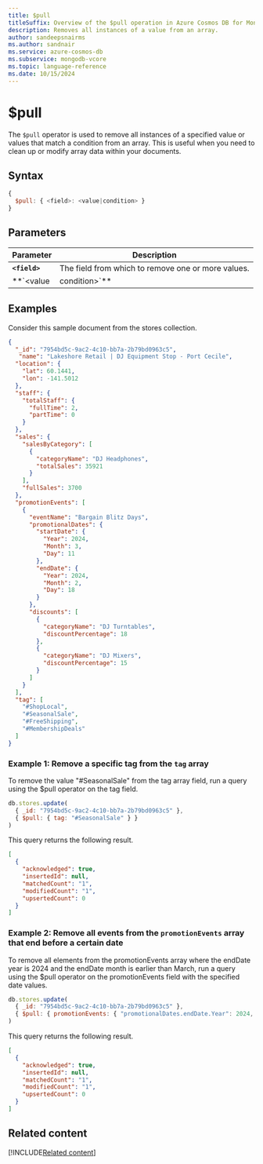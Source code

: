 ```yaml
---
title: $pull
titleSuffix: Overview of the $pull operation in Azure Cosmos DB for MongoDB (vCore)
description: Removes all instances of a value from an array.
author: sandeepsnairms
ms.author: sandnair
ms.service: azure-cosmos-db
ms.subservice: mongodb-vcore
ms.topic: language-reference
ms.date: 10/15/2024
---
```


# $pull

The `$pull` operator is used to remove all instances of a specified value or values that match a condition from an array. This is useful when you need to clean up or modify array data within your documents.

## Syntax

```javascript
{
  $pull: { <field>: <value|condition> }
}
```

## Parameters

| Parameter | Description |
| --- | --- |
| **`<field>`** | The field from which to remove one or more values. |
| **`<value|condition>`** | The value or condition to remove from the array. |

## Examples

Consider this sample document from the stores collection.

```json
{
  "_id": "7954bd5c-9ac2-4c10-bb7a-2b79bd0963c5",
   "name": "Lakeshore Retail | DJ Equipment Stop - Port Cecile",
  "location": {
    "lat": 60.1441,
    "lon": -141.5012
  },
  "staff": {
    "totalStaff": {
      "fullTime": 2,
      "partTime": 0
    }
  },
  "sales": {
    "salesByCategory": [
      {
        "categoryName": "DJ Headphones",
        "totalSales": 35921
      }
    ],
    "fullSales": 3700
  },
  "promotionEvents": [
    {
      "eventName": "Bargain Blitz Days",
      "promotionalDates": {
        "startDate": {
          "Year": 2024,
          "Month": 3,
          "Day": 11
        },
        "endDate": {
          "Year": 2024,
          "Month": 2,
          "Day": 18
        }
      },
      "discounts": [
        {
          "categoryName": "DJ Turntables",
          "discountPercentage": 18
        },
        {
          "categoryName": "DJ Mixers",
          "discountPercentage": 15
        }
      ]
    }
  ],
  "tag": [
    "#ShopLocal",
    "#SeasonalSale",
    "#FreeShipping",
    "#MembershipDeals"
  ]
}

```

### Example 1: Remove a specific tag from the `tag` array

To remove the value "#SeasonalSale" from the tag array field, run a query using the $pull operator on the tag field.

```javascript
db.stores.update(
  { _id: "7954bd5c-9ac2-4c10-bb7a-2b79bd0963c5" },
  { $pull: { tag: "#SeasonalSale" } }
)
```

This query returns the following result.

```json
[
  {
    "acknowledged": true,
    "insertedId": null,
    "matchedCount": "1",
    "modifiedCount": "1",
    "upsertedCount": 0
  }
]
```

### Example 2: Remove all events from the `promotionEvents` array that end before a certain date

To remove all elements from the promotionEvents array where the endDate year is 2024 and the endDate month is earlier than March, run a query using the $pull operator on the promotionEvents field with the specified date values.

```javascript
db.stores.update(
  { _id: "7954bd5c-9ac2-4c10-bb7a-2b79bd0963c5" },
  { $pull: { promotionEvents: { "promotionalDates.endDate.Year": 2024, "promotionalDates.endDate.Month": { $lt: 3 } } } }
)
```

This query returns the following result.

```json
[
  {
    "acknowledged": true,
    "insertedId": null,
    "matchedCount": "1",
    "modifiedCount": "1",
    "upsertedCount": 0
  }
]
```

## Related content

[!INCLUDE[Related content](../includes/related-content.md)]
